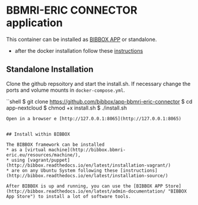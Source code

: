 # BBMRI-ERIC CONNECTOR application

This container can be installed as [BIBBOX APP](http://bibbox.readthedocs.io/en/latest/admin-documentation/ "BIBBOX App Store") or standalone. 

* after the docker installation follow these [instructions](https://github.com/bibbox/app-seeddms/blob/master/INSTALL-APP.md)

## Standalone Installation

Clone the github repsoitory and start the install.sh. If necessary change the ports and volume mounts in `docker-compose.yml`.  

``shell
$ git clone https://github.com/bibbox/app-bbmri-eric-connector
$ cd app-nextcloud
$ chmod +x install.sh
$ ./install.sh
```
Open in a browser e [http://127.0.0.1:8065](http://127.0.0.1:8065)


## Install within BIBBOX

The BIBBOX framework can be installed 
* as a [virtual machine](http://bibbox.bbmri-eric.eu/resources/machine/), 
* using [vagrant/puppet](http://bibbox.readthedocs.io/en/latest/installation-vagrant/) 
* are on any Ubuntu System following these [instructions](http://bibbox.readthedocs.io/en/latest/installation-source/)  

After BIBBOX is up and running, you can use the [BIBBOX APP Store](http://bibbox.readthedocs.io/en/latest/admin-documentation/ "BIBBOX App Store") to install a lot of software tools. 

